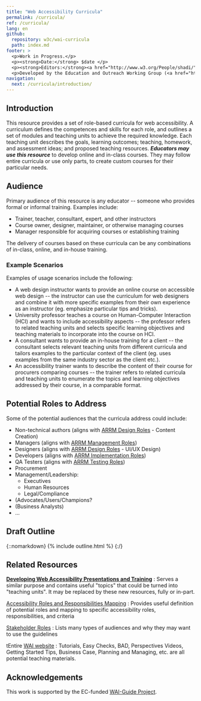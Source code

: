```yaml
---
title: "Web Accessibility Curricula"
permalink: /curricula/
ref: /curricula/
lang: en
github:
  repository: w3c/wai-curricula
  path: index.md
footer: >
  <p>Work in Progress.</p>
  <p><strong>Date:</strong> $date </p>
  <p><strong>Editors:</strong><a href="http://www.w3.org/People/shadi/">Shadi Abou-Zahra</a> and Daniel Montalvo. Contributors: <a href="https://www.w3.org/WAI/EO/EOWG-members">EOWG Participants</a>. </p>
  <p>Developed by the Education and Outreach Working Group (<a href="http://www.w3.org/WAI/EO/">EOWG</a>). Developed as part of the <a href="https://www.w3.org/WAI/about/projects/wai-guide/">WAI-Guide Project</a> funded by the European Commission (EC) under the Horizon 2020 program (Grant Agreement 822245).</p>
navigation:
  next: /curricula/introduction/
---
```


## Introduction ##

This resource  provides a set of role-based curricula for web accessibility. A curriculum defines the competences and skills for each role, and outlines a set of modules and teaching units to achieve the required knowledge. Each teaching unit describes the goals, learning outcomes; teaching, homework, and assessment ideas; and proposed teaching resources. ***Educators may use this resource*** to develop online and in-class courses. They may follow entire curricula or use only parts, to create custom courses for their particular needs.

## Audience ##

Primary audience of this resource is any educator -- someone who provides formal or informal training. Examples include:

* Trainer, teacher, consultant, expert, and other instructors
* Course owner, designer, maintainer, or otherwise managing courses
* Manager responsible for acquiring courses or establishing training

The delivery of courses based on these curricula can be any combinations of in-class, online, and in-house training.

### Example Scenarios ###

Examples of usage scenarios include the following:

* A web design instructor wants to provide an online course on accessible web design -- the instructor can use the curriculum for web designers and combine it with more specific examples from their own experience as an instructor (eg. emphasize particular tips and tricks).
* University professor teaches a course on Human-Computer Interaction (HCI) and wants to include accessibility aspects -- the professor refers to related teaching units and selects specific learning objectives and teaching materials to incorporate into the course on HCI.
* A consultant wants to provide an in-house training for a client -- the consultant selects relevant teaching units from different curricula and tailors examples to the particular context of the client (eg. uses examples from the same industry sector as the client etc.).
* An accessibility trainer wants to describe the content of their course for procurers comparing courses -- the trainer refers to related curricula and teaching units to enumerate the topics and learning objectives addressed by their course, in a comparable format.

## Potential Roles to Address ##

Some of the potential audiences that the curricula address could include:

* Non-technical authors (aligns with [ARRM Design Roles](https://www.w3.org/WAI/EO/wiki/Role_definition_document#Design_Roles)  - Content Creation)
* Managers (aligns with [ARRM Management Roles](https://www.w3.org/WAI/EO/wiki/Role_definition_document#Management_Roles))
* Designers (aligns with [ARRM Design Roles](https://www.w3.org/WAI/EO/wiki/Role_definition_document#Design_Roles) - UI/UX Design)
* Developers (aligns with [ARRM Implementation Roles](https://www.w3.org/WAI/EO/wiki/Role_definition_document#Implementation_Roles))
* QA Testers (aligns with [ARRM Testing Roles](https://www.w3.org/WAI/EO/wiki/Role_definition_document#Testing_Roles))
* Procurement
* Management/Leadership:
	* Executives
	* Human Resources
	* Legal/Compliance
* (Advocates/Users/Champions?
* (Business Analysts)
* ...

## Draft Outline ##

{::nomarkdown}
{% include outline.html %}
{:/}

## Related Resources ##

[**Developing Web Accessibility Presentations and Training**](https://www.w3.org/WAI/teach-advocate/accessibility-training/)
: Serves a similar purpose and contains useful "topics" that could be turned into "teaching units". It may be replaced by these new resources, fully or in-part.

[Accessibility Roles and Responsibilities Mapping](https://www.w3.org/WAI/EO/wiki/RA11y_Matrix)
: Provides useful definition of potential roles and mapping to specific accessibility roles, responsibilities, and criteria

[Stakeholder Roles](https://www.w3.org/WAI/GL/task-forces/silver/wiki/Job_Stories_for_Stakeholders)
: Lists many types of audiences and why they may want to use the guidelines

tEntire [WAI website](htps://www.w3.org/WAI/)
: Tutorials, Easy Checks, BAD, Perspectives Videos, Getting Started Tips, Business Case, Planning and Managing, etc. are all potential teaching materials.

## Acknowledgements ##

This work is supported by the EC-funded [WAI-Guide Project](https://www.w3.org/WAI/about/projects/wai-guide/).
